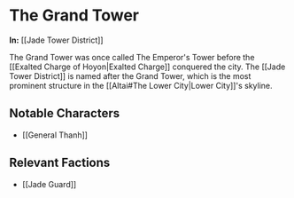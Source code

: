 # The Grand Tower

**In:** [[Jade Tower District]]

The Grand Tower was once called The Emperor's Tower before the [[Exalted Charge of Hoyon|Exalted Charge]] conquered the city. The [[Jade Tower District]] is named after the Grand Tower, which is the most prominent structure in the [[Altai#The Lower City|Lower City]]'s skyline.
## Notable Characters

- [[General Thanh]]
## Relevant Factions

- [[Jade Guard]]